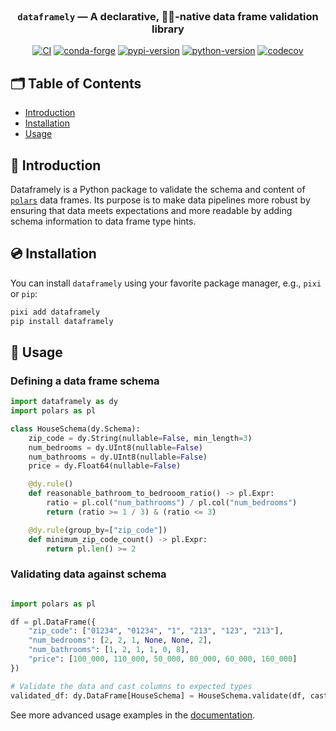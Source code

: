 <!-- LOGO -->
<br />

<div align="center">

  <h3 align="center">
  <code>dataframely</code> — A declarative, 🐻‍❄️-native data frame validation library
  </h3>

[![CI](https://img.shields.io/github/actions/workflow/status/quantco/dataframely/ci.yml?style=flat-square&branch=main)](https://github.com/quantco/dataframely/actions/workflows/ci.yml)
[![conda-forge](https://img.shields.io/conda/vn/conda-forge/dataframely?logoColor=white&logo=conda-forge&style=flat-square)](https://prefix.dev/channels/conda-forge/packages/dataframely)
[![pypi-version](https://img.shields.io/pypi/v/dataframely.svg?logo=pypi&logoColor=white&style=flat-square)](https://pypi.org/project/dataframely)
[![python-version](https://img.shields.io/pypi/pyversions/dataframely?logoColor=white&logo=python&style=flat-square)](https://pypi.org/project/dataframely)
[![codecov](https://codecov.io/gh/Quantco/dataframely/graph/badge.svg?token=QOvhS7Zri2)](https://codecov.io/gh/Quantco/dataframely)

</div>

## 🗂 Table of Contents

- [Introduction](#-introduction)
- [Installation](#-installation)
- [Usage](#-usage)

## 📖 Introduction

Dataframely is a Python package to validate the schema and content of [`polars`](https://pola.rs/) data frames. Its
purpose is to make data pipelines more robust by ensuring that data meets expectations and more readable by adding
schema information to data frame type hints.

## 💿 Installation

You can install `dataframely` using your favorite package manager, e.g., `pixi` or `pip`:

```bash
pixi add dataframely
pip install dataframely
```

## 🎯 Usage

### Defining a data frame schema

```python
import dataframely as dy
import polars as pl

class HouseSchema(dy.Schema):
    zip_code = dy.String(nullable=False, min_length=3)
    num_bedrooms = dy.UInt8(nullable=False)
    num_bathrooms = dy.UInt8(nullable=False)
    price = dy.Float64(nullable=False)

    @dy.rule()
    def reasonable_bathroom_to_bedrooom_ratio() -> pl.Expr:
        ratio = pl.col("num_bathrooms") / pl.col("num_bedrooms")
        return (ratio >= 1 / 3) & (ratio <= 3)

    @dy.rule(group_by=["zip_code"])
    def minimum_zip_code_count() -> pl.Expr:
        return pl.len() >= 2
```

### Validating data against schema

```python

import polars as pl

df = pl.DataFrame({
    "zip_code": ["01234", "01234", "1", "213", "123", "213"],
    "num_bedrooms": [2, 2, 1, None, None, 2],
    "num_bathrooms": [1, 2, 1, 1, 0, 8],
    "price": [100_000, 110_000, 50_000, 80_000, 60_000, 160_000]
})

# Validate the data and cast columns to expected types
validated_df: dy.DataFrame[HouseSchema] = HouseSchema.validate(df, cast=True)
```

See more advanced usage examples in the [documentation](https://dataframely.readthedocs.io/en/latest/).
